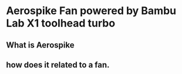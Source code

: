 # Aerospike Fan powered by Bambu Lab X1 toolhead turbo


## What is Aerospike

## how does it related to a fan. 
